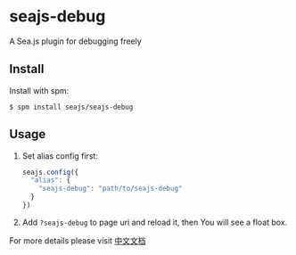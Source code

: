 seajs-debug
==========

A Sea.js plugin for debugging freely


Install
-------

Install with spm:

    $ spm install seajs/seajs-debug


Usage
-----

1. Set alias config first:

   ```js
   seajs.config({
     "alias": {
       "seajs-debug": "path/to/seajs-debug"
     }
   })
   ```

2. Add `?seajs-debug` to page uri and reload it, then You will see a float box.

For more details please visit [中文文档](https://github.com/seajs/seajs-debug/issues/4)
